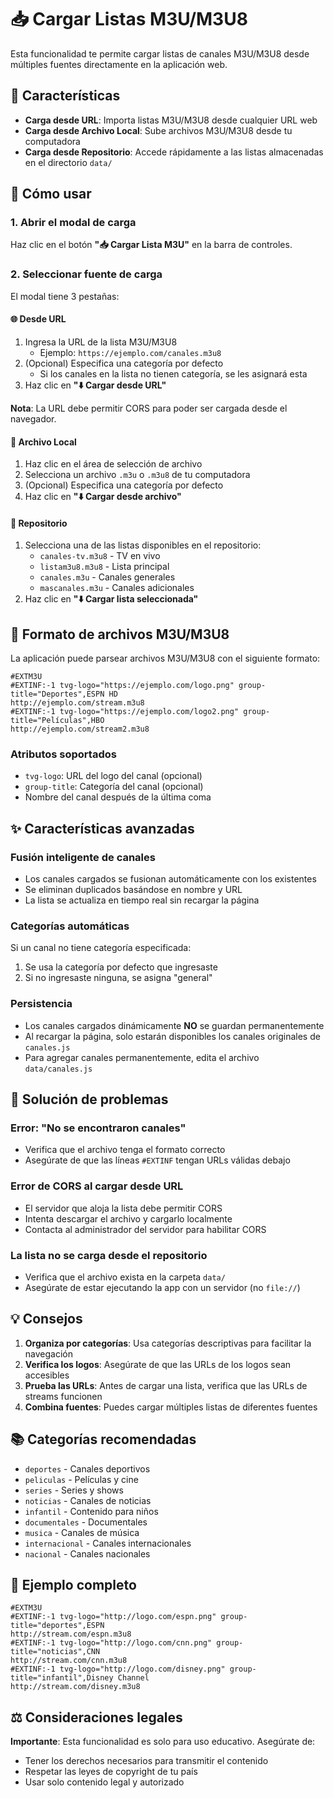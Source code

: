 # 📥 Cargar Listas M3U/M3U8

Esta funcionalidad te permite cargar listas de canales M3U/M3U8 desde múltiples fuentes directamente en la aplicación web.

## 🌟 Características

- **Carga desde URL**: Importa listas M3U/M3U8 desde cualquier URL web
- **Carga desde Archivo Local**: Sube archivos M3U/M3U8 desde tu computadora
- **Carga desde Repositorio**: Accede rápidamente a las listas almacenadas en el directorio `data/`

## 📖 Cómo usar

### 1. Abrir el modal de carga

Haz clic en el botón **"📥 Cargar Lista M3U"** en la barra de controles.

### 2. Seleccionar fuente de carga

El modal tiene 3 pestañas:

#### 🌐 Desde URL

1. Ingresa la URL de la lista M3U/M3U8
   - Ejemplo: `https://ejemplo.com/canales.m3u8`
2. (Opcional) Especifica una categoría por defecto
   - Si los canales en la lista no tienen categoría, se les asignará esta
3. Haz clic en **"⬇️ Cargar desde URL"**

**Nota**: La URL debe permitir CORS para poder ser cargada desde el navegador.

#### 📁 Archivo Local

1. Haz clic en el área de selección de archivo
2. Selecciona un archivo `.m3u` o `.m3u8` de tu computadora
3. (Opcional) Especifica una categoría por defecto
4. Haz clic en **"⬇️ Cargar desde archivo"**

#### 📂 Repositorio

1. Selecciona una de las listas disponibles en el repositorio:
   - `canales-tv.m3u8` - TV en vivo
   - `listam3u8.m3u8` - Lista principal
   - `canales.m3u` - Canales generales
   - `mascanales.m3u` - Canales adicionales
2. Haz clic en **"⬇️ Cargar lista seleccionada"**

## 📝 Formato de archivos M3U/M3U8

La aplicación puede parsear archivos M3U/M3U8 con el siguiente formato:

```m3u
#EXTM3U
#EXTINF:-1 tvg-logo="https://ejemplo.com/logo.png" group-title="Deportes",ESPN HD
http://ejemplo.com/stream.m3u8
#EXTINF:-1 tvg-logo="https://ejemplo.com/logo2.png" group-title="Películas",HBO
http://ejemplo.com/stream2.m3u8
```

### Atributos soportados

- `tvg-logo`: URL del logo del canal (opcional)
- `group-title`: Categoría del canal (opcional)
- Nombre del canal después de la última coma

## ✨ Características avanzadas

### Fusión inteligente de canales

- Los canales cargados se fusionan automáticamente con los existentes
- Se eliminan duplicados basándose en nombre y URL
- La lista se actualiza en tiempo real sin recargar la página

### Categorías automáticas

Si un canal no tiene categoría especificada:
1. Se usa la categoría por defecto que ingresaste
2. Si no ingresaste ninguna, se asigna "general"

### Persistencia

- Los canales cargados dinámicamente **NO** se guardan permanentemente
- Al recargar la página, solo estarán disponibles los canales originales de `canales.js`
- Para agregar canales permanentemente, edita el archivo `data/canales.js`

## 🔧 Solución de problemas

### Error: "No se encontraron canales"

- Verifica que el archivo tenga el formato correcto
- Asegúrate de que las líneas `#EXTINF` tengan URLs válidas debajo

### Error de CORS al cargar desde URL

- El servidor que aloja la lista debe permitir CORS
- Intenta descargar el archivo y cargarlo localmente
- Contacta al administrador del servidor para habilitar CORS

### La lista no se carga desde el repositorio

- Verifica que el archivo exista en la carpeta `data/`
- Asegúrate de estar ejecutando la app con un servidor (no `file://`)

## 💡 Consejos

1. **Organiza por categorías**: Usa categorías descriptivas para facilitar la navegación
2. **Verifica los logos**: Asegúrate de que las URLs de los logos sean accesibles
3. **Prueba las URLs**: Antes de cargar una lista, verifica que las URLs de streams funcionen
4. **Combina fuentes**: Puedes cargar múltiples listas de diferentes fuentes

## 📚 Categorías recomendadas

- `deportes` - Canales deportivos
- `peliculas` - Películas y cine
- `series` - Series y shows
- `noticias` - Canales de noticias
- `infantil` - Contenido para niños
- `documentales` - Documentales
- `musica` - Canales de música
- `internacional` - Canales internacionales
- `nacional` - Canales nacionales

## 🚀 Ejemplo completo

```m3u
#EXTM3U
#EXTINF:-1 tvg-logo="http://logo.com/espn.png" group-title="deportes",ESPN
http://stream.com/espn.m3u8
#EXTINF:-1 tvg-logo="http://logo.com/cnn.png" group-title="noticias",CNN
http://stream.com/cnn.m3u8
#EXTINF:-1 tvg-logo="http://logo.com/disney.png" group-title="infantil",Disney Channel
http://stream.com/disney.m3u8
```

## ⚖️ Consideraciones legales

**Importante**: Esta funcionalidad es solo para uso educativo. Asegúrate de:
- Tener los derechos necesarios para transmitir el contenido
- Respetar las leyes de copyright de tu país
- Usar solo contenido legal y autorizado
